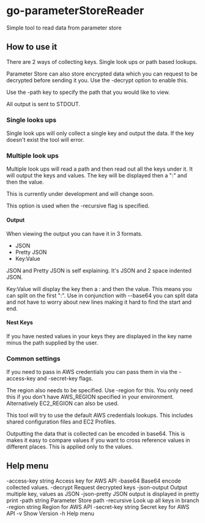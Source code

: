 # go-parameterStoreReader

Simple tool to read data from parameter store

## How to use it

There are 2 ways of collecting keys. Single look ups or path based lookups.

Parameter Store can also store encrypted data which you can request to be decrypted before sending it you.
Use the -decrypt option to enable this.

Use the -path key to specify the path that you would like to view.

All output is sent to STDOUT.

### Single looks ups

Single look ups will only collect a single key and output the data. If the key doesn't exist the tool will error.

### Multiple look ups

Multiple look ups will read a path and then read out all the keys under it.
It will output the keys and values. The key will be displayed then a ":" and then the value.

This is currently under development and will change soon.

This option is used when the -recursive flag is specified.

#### Output

When viewing the output you can have it in 3 formats.

- JSON
- Pretty JSON
- Key:Value

JSON and Pretty JSON is self explaining. It's JSON and 2 space indented JSON.

Key:Value will display the key then a : and then the value. This means you can split on the first ":".
Use in conjunction with --base64 you can split data and not have to worry about new lines making it hard to find the start and end.

#### Nest Keys

If you have nested values in your keys they are displayed in the key name minus the path supplied by the user.

### Common settings

If you need to pass in AWS credentials you can pass them in via the -access-key and -secret-key flags.

The region also needs to be specified. Use -region for this. You only need this if you don't have AWS_REGION specified in your environment. Alternatively EC2_REGION can also be used.

This tool will try to use the default AWS credentials lookups. This includes shared configuration files and EC2 Profiles.

Outputting the data that is collected can be encoded in base64. This is makes it easy to compare values if you want to cross reference values in different places. This is applied only to the values.

## Help menu

  -access-key string
        Access key for AWS API
  -base64
        Base64 encode collected values.
  -decrypt
        Request decrypted keys
  -json-output
        Output multiple key, values as JSON
  -json-pretty
        JSON output is displayed in pretty print
  -path string
        Parameter Store path
  -recursive
        Look up all keys in branch
  -region string
        Region for AWS API
  -secret-key string
        Secret key for AWS API
  -v    Show Version
  -h    Help menu
